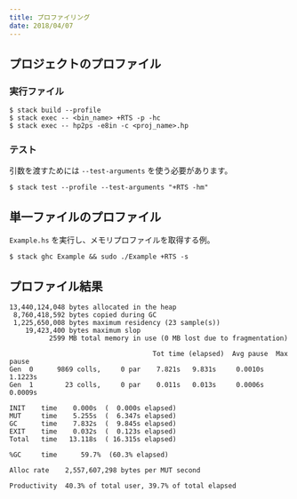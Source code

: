```yaml
---
title: プロファイリング
date: 2018/04/07
---
```


## プロジェクトのプロファイル

### 実行ファイル

```shell
$ stack build --profile
$ stack exec -- <bin_name> +RTS -p -hc
$ stack exec -- hp2ps -e8in -c <proj_name>.hp
```

### テスト

引数を渡すためには `--test-arguments` を使う必要があります。

```shell
$ stack test --profile --test-arguments "+RTS -hm"
```

## 単一ファイルのプロファイル

`Example.hs` を実行し、メモリプロファイルを取得する例。

```shell
$ stack ghc Example && sudo ./Example +RTS -s
```

## プロファイル結果

```shell
13,440,124,048 bytes allocated in the heap
 8,760,418,592 bytes copied during GC
 1,225,650,008 bytes maximum residency (23 sample(s))
    19,423,400 bytes maximum slop
          2599 MB total memory in use (0 MB lost due to fragmentation)

                                    Tot time (elapsed)  Avg pause  Max pause
Gen  0      9869 colls,     0 par    7.821s   9.831s     0.0010s    1.1223s
Gen  1        23 colls,     0 par    0.011s   0.013s     0.0006s    0.0009s

INIT    time    0.000s  (  0.000s elapsed)
MUT     time    5.255s  (  6.347s elapsed)
GC      time    7.832s  (  9.845s elapsed)
EXIT    time    0.032s  (  0.123s elapsed)
Total   time   13.118s  ( 16.315s elapsed)

%GC     time      59.7%  (60.3% elapsed)

Alloc rate    2,557,607,298 bytes per MUT second

Productivity  40.3% of total user, 39.7% of total elapsed
```
